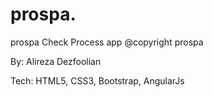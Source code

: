 # prospa.
prospa Check Process app
@copyright prospa

By: Alireza Dezfoolian

Tech: HTML5, CSS3, Bootstrap, AngularJs